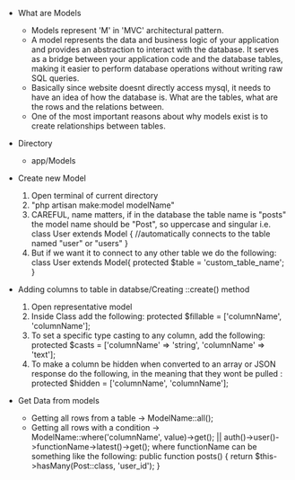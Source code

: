 
- What are Models
  + Models represent 'M' in 'MVC' architectural pattern.
  + A model represents the data and business logic of your application and provides an abstraction to interact with the database. It serves as a bridge between your application code and the database tables, making it easier to perform database operations without writing raw SQL queries.
  + Basically since website doesnt directly access mysql, it needs to have an idea of how the database is. What are the tables, what are the rows and the relations between. 
  + One of the most important reasons about why models exist is to create relationships between tables.

- Directory
  + app/Models

- Create new Model
  1. Open terminal of current directory
  2. "php artisan make:model modelName"
  3. CAREFUL, name matters, if in the database the table name is "posts" the model name should be "Post", so uppercase and singular
  i.e. 
  class User extends Model {
    //automatically connects to the table named "user" or "users"
  }
  4. But if we want it to connect to any other table we do the following:
  class User extends Model{
    protected $table = 'custom_table_name';
  }

- Adding columns to table in databse/Creating ::create() method
  1. Open representative model
  2. Inside Class add the following:
  protected $fillable = ['columnName', 'columnName'];
  3. To set a specific type casting to any column, add the following:
  protected $casts = ['columnName' => 'string', 'columnName' => 'text'];
  4. To make a column be hidden when converted to an array or JSON response do the following, in the meaning that they wont be pulled :
  protected $hidden = ['columnName', 'columnName'];

- Get Data from models
  + Getting all rows from a table -> ModelName::all();  
  + Getting all rows with a condition -> ModelName::where('columnName', value)->get();
  || auth()->user()->functionName->latest()->get();
  where functionName can be something like the following:
  public function posts()
    {
        return $this->hasMany(Post::class, 'user_id');
    }
    

